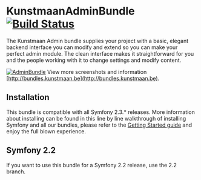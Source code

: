 # KunstmaanAdminBundle [![Build Status](https://travis-ci.org/Kunstmaan/KunstmaanAdminBundle.png?branch=master)](http://travis-ci.org/Kunstmaan/KunstmaanAdminBundle)

The Kunstmaan Admin bundle supplies your project with a basic, elegant backend interface you can modify and extend so you can make your perfect admin module. The clean interface makes it straightforward for you and the people working with it to change settings and modify content.

[![AdminBundle](http://bundles.kunstmaan.be/bundles/kunstmaankunstmaanbundles/img/general/screens/login.png)](http://bundles.kunstmaan.be)
View more screenshots and information [http://bundles.kunstmaan.be](http://bundles.kunstmaan.be).

## Installation

This bundle is compatible with all Symfony 2.3.* releases. More information about installing can be found in this line by line walkthrough of installing Symfony and all our bundles, please refer to the [Getting Started guide](http://bundles.kunstmaan.be/getting-started/installation) and enjoy the full blown experience.

## Symfony 2.2

If you want to use this bundle for a Symfony 2.2 release, use the 2.2 branch.
